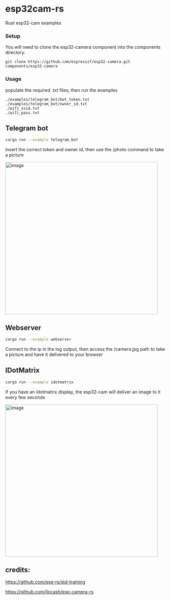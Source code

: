 # esp32cam-rs
Rust esp32-cam examples

### Setup

You will need to clone the esp32-camera component into the components directory.

```
git clone https://github.com/espressif/esp32-camera.git components/esp32-camera
```

### Usage

populate the required .txt files, then run the examples

```
./examples/telegram_bot/bot_token.txt
./examples/telegram_bot/owner_id.txt
./wifi_ssid.txt
./wifi_pass.txt
```


## Telegram bot

```bash
cargo run --example telegram_bot

```

Insert the correct token and owner id, then use the /photo command to take a picture

<img width="480" alt="image" src="https://github.com/Kezii/esp32cam_rs/assets/3357750/5a61974f-a0dc-4bdd-94ad-81225c53ba59">

## Webserver

```bash
cargo run --example webserver
```

Connect to the ip in the log output, then access the /camera.jpg path to take a picture and have it delivered to your browser

## IDotMatrix

```bash
cargo run --example idotmatrix
```

If you have an idotmatrix display, the esp32-cam will deliver an image to it every few seconds

<img width="480" alt="image" src="https://github.com/Kezii/esp32cam_rs/assets/3357750/148e0a0e-3c06-47f0-9916-6f1ec76d67e5">


## credits:
https://github.com/esp-rs/std-training

https://github.com/jlocash/esp-camera-rs
